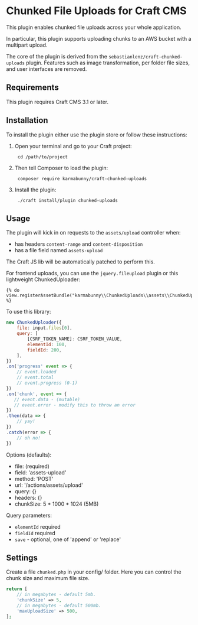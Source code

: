 # Chunked File Uploads for Craft CMS

This plugin enables chunked file uploads across your whole application.

In particular, this plugin supports uploading chunks to an AWS bucket with a multipart upload.

The core of the plugin is derived from the `sebastianlenz/craft-chunked-uploads` plugin.
Features such as image transformation, per folder file sizes, and user interfaces are removed.


## Requirements

This plugin requires Craft CMS 3.1 or later.


## Installation

To install the plugin either use the plugin store or follow these
instructions:

1. Open your terminal and go to your Craft project:

        cd /path/to/project

2. Then tell Composer to load the plugin:

        composer require karmabunny/craft-chunked-uploads

3. Install the plugin:

        ./craft install/plugin chunked-uploads


## Usage

The plugin will kick in on requests to the `assets/upload` controller when:

- has headers `content-range` and `content-disposition`
- has a file field named `assets-upload`

The Craft JS lib will be automatically patched to perform this.

For frontend uploads, you can use the `jquery.fileupload` plugin or this lightweight ChunkedUploader:

```
{% do view.registerAssetBundle("karmabunny\\ChunkedUploads\\assets\\ChunkedUploader") %}
```

To use this library:

```js
new ChunkedUploader({
    file: input.files[0],
    query: [
        [CSRF_TOKEN_NAME]: CSRF_TOKEN_VALUE,
        elementId: 100,
        fieldId: 200,
    ],
})
.on('progress' event => {
    // event.loaded
    // event.total
    // event.progress (0-1)
})
.on('chunk', event => {
   // event.data - (mutable)
   // event.error - modify this to throw an error
})
.then(data => {
    // yay!
})
.catch(error => {
    // oh no!
})
```


Options (defaults):

- file: (required)
- field: 'assets-upload'
- method: 'POST'
- url: '/actions/assets/upload'
- query: {}
- headers: {}
- chunkSize: 5 * 1000 * 1024 (5MB)


Query parameters:

- `elementId` required
- `fieldId` required
- `save` - optional, one of 'append' or 'replace'


## Settings

Create a file `chunked.php` in your config/ folder. Here you can control the chunk size and maximum file size.

```php
return [
    // in megabytes - default 5mb.
    'chunkSize' => 5,
    // in megabytes - default 500mb.
    'maxUploadSize' => 500,
];
```
